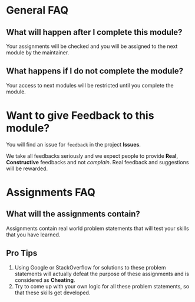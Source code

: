 # General FAQ

## What will happen after I complete this module?
Your assignments will be checked and you will be assigned to the next module by 
the maintainer. 

## What happens if I do not complete the module?
Your access to next modules will be restricted until you complete the module.

# Want to give Feedback to this module?
You will find an issue for `feedback` in the project **Issues**. 

We take all feedbacks seriously and we expect people to provide **Real**, 
**Constructive** feedbacks and not *complain*. Real feedback and suggestions
will be rewarded.

# Assignments FAQ

## What will the assignments contain?

Assignments contain real world problem statements that will test your skills
that you have learned.

## Pro Tips 
1. Using Google or StackOverflow for solutions to these problem statements 
will actually defeat the purpose of these assignments and is considered as 
**Cheating**. 
2. Try to come up with your own logic for all these problem statements, so that 
these skills get developed.
